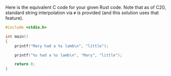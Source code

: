 Here is the equivalent C code for your given Rust code. Note that as of C20, standard string interpolation via `#` is provided (and this solution uses that feature).

```c
#include <stdio.h>

int main() 
{
    printf("Mary had a %s lamb\n", "little");

    printf("%s had a %s lamb\n", "Mary", "little");

    return 0;
}
```